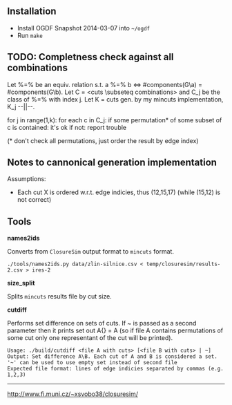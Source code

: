 
Installation
------------

* Install OGDF Snapshot 2014-03-07 into `~/ogdf`
* Run `make`


TODO: Completness check against all combinations
-----------

Let %=% be an equiv. relation s.t. a %=% b <=> #components(G\a) = #components(G\b).
Let C = <cuts \subseteq combinations> and C_j be the class of %=% with index j.
Let K = cuts gen. by my mincuts implementation, K_j --||--.

for j in range(1,k):
	for each c in C_j:
		if some permutation* of some subset of c is contained: it's ok
		if not: report trouble

(* don't check all permutations, just order the result by edge index)


Notes to cannonical generation implementation
---------------------------------------------

Assumptions:
* Each cut X is ordered w.r.t. edge indicies, thus (12,15,17) (while (15,12) is not correct)



Tools
-----

**names2ids**

Converts from `ClosureSim` output format to `mincuts` format.

	./tools/names2ids.py data/zlin-silnice.csv < temp/closuresim/results-2.csv > ires-2

**size_split**

Splits `mincuts` results file by cut size.

**cutdiff**

Performs set difference on sets of cuts. If ~ is passed as a second parameter then it prints set out A\{} = A (so if file A contains permutations of some cut only one representant of the cut will be printed).

	Usage: ./build/cutdiff <file A with cuts> [<file B with cuts> | ~]
	Output: Set difference A\B. Each cut of A and B is considered a set. '~' can be used to use empty set instead of second file
	Expected file format: lines of edge indicies separated by commas (e.g. 1,2,3)

-----------------------

http://www.fi.muni.cz/~xsvobo38/closuresim/

